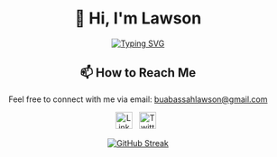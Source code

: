 
<h1 align="center">👋 Hi, I'm Lawson</h1>
<div align="center">
  <a href="https://git.io/typing-svg">
    <img src="https://readme-typing-svg.demolab.com?font=Fira+Code&pause=1000&center=true&vCenter=true&random=false&width=435&lines=Experienced+junior+developer;I+love+being+creative;Full-stack+web%2Fmobile+app+developer;I+build+robots+and+AI+systems" alt="Typing SVG" />
  </a>
</div>


<h2 align="center">📫 How to Reach Me</h2>

<p align="center">
  Feel free to connect with me via email: <a href="mailto:buabassahlawson@gmail.com">buabassahlawson@gmail.com</a>
</p>

<p align="center">
  <a href="https://www.linkedin.com/in/lawson-buabassah-792b34225"><img src="" alt="LinkedIn" width="30" height="30"></a>&nbsp;&nbsp;
  <a href="https://twitter.com/eyarko_"><img src="" alt="Twitter" width="30" height="30"></a>&nbsp;&nbsp;
</p>

<div align="center">
  <a href="https://git.io/streak-stats">
    <img src="https://streak-stats.demolab.com/?user=Law-son&theme=dark" alt="GitHub Streak">
  </a>
</div>


